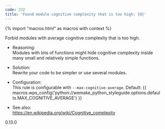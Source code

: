 ```yaml
---
code: 232
title: 'Found module cognitive complexity that is too high: {0}'
---
```


{% import "macros.html" as macros with context %}

Forbid modules with average cognitive complexity that is too high.

  - Reasoning:  
    Modules with lots of functions might hide cognitive complexity
    inside many small and relatively simple functions.

  - Solution:  
    Rewrite your code to be simpler or use several modules.

  - Configuration:  
    This rule is configurable with `--max-cognitive-average`. Default:
    {{ macros.wps_config('python://wemake_python_styleguide.options.defaults.MAX_COGNITIVE_AVERAGE') }}

  - See also:  
    <https://en.wikipedia.org/wiki/Cognitive_complexity>

<div class="versionadded">

0.13.0

</div>
